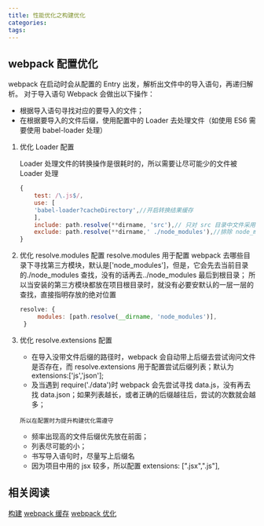 ```yaml
---
title: 性能优化之构建优化
categories:
tags:
---
```


## webpack 配置优化

webpack 在启动时会从配置的 Entry 出发，解析出文件中的导入语句，再递归解析。
对于导入语句 Webpack 会做出以下操作：

- 根据导入语句寻找对应的要导入的文件；
- 在根据要导入的文件后缀，使用配置中的 Loader 去处理文件（如使用 ES6 需要使用 babel-loader 处理）

1. 优化 Loader 配置

   Loader 处理文件的转换操作是很耗时的，所以需要让尽可能少的文件被 Loader 处理

   ```javascript
   {
       test: /\.js$/,
       use: [
       'babel-loader?cacheDirectory',//开启转换结果缓存
       ],
       include: path.resolve(**dirname, 'src'),// 只对 src 目录中文件采用 babel-loader
       exclude: path.resolve(**dirname,' ./node_modules'),//排除 node_modules 目录下的文件
   }
   ```

2. 优化 resolve.modules 配置
   resolve.modules 用于配置 webpack 去哪些目录下寻找第三方模块，默认是['node_modules']，但是，它会先去当前目录的./node_modules 查找，没有的话再去../node_modules 最后到根目录；
   所以当安装的第三方模块都放在项目根目录时，就没有必要安默认的一层一层的查找，直接指明存放的绝对位置

   ```javascript
   resolve: {
        modules: [path.resolve(__dirname, 'node_modules')],
    }
   ```

3. 优化 resolve.extensions 配置

   - 在导入没带文件后缀的路径时，webpack 会自动带上后缀去尝试询问文件是否存在，而 resolve.extensions 用于配置尝试后缀列表；默认为 extensions:['js','json'];
   - 及当遇到 require('./data')时 webpack 会先尝试寻找 data.js，没有再去找 data.json；如果列表越长，或者正确的后缀越往后，尝试的次数就会越多；

   `所以在配置时为提升构建优化需遵守`

   - 频率出现高的文件后缀优先放在前面；
   - 列表尽可能的小；
   - 书写导入语句时，尽量写上后缀名
   - 因为项目中用的 jsx 较多，所以配置 extensions: [".jsx",".js"],

## 相关阅读

[构建](https://www.yuque.com/allenzhoujiawei/kb/zsp9gp?language=zh-cn)
[webpack 缓存](https://my.oschina.net/u/3347851/blog/4712183)
[webpack 优化](https://www.mdeditor.tw/pl/ggnW)
